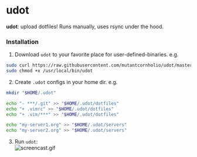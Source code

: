 # udot

**udot**: upload dotfiles!
Runs manually, uses rsync under the hood.

### Installation

1. Download `udot` to your favorite place for user-defined-binaries. e.g.
```bash
sudo curl https://raw.githubusercontent.com/mutantcornholio/udot/master/udot -o /usr/local/bin/udot
sudo chmod +x /usr/local/bin/udot
```
2. Create `.udot` configs in your home dir. e.g.
```bash
mkdir "$HOME/.udot"

echo "- ***/.git" >> "$HOME/.udot/dotfiles"
echo "+ .vimrc" >> "$HOME/.udot/dotfiles"
echo "+ .vim/***" >> "$HOME/.udot/dotfiles"

echo "my-server1.org" >> "$HOME/.udot/servers"
echo "my-server2.org" >> "$HOME/.udot/servers"
```
3. Run `udot`:  
![screencast.gif](http://mcornholio-s3.s3.amazonaws.com/udot.gif)
